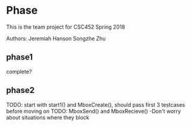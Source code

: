 # Phase
This is the team project for CSC452 Spring 2018

Authors: Jeremiah Hanson
         Songzhe Zhu


## phase1
complete?

## phase2
TODO: start with start1() and MboxCreate(), should pass first 3 testcases before moving on
TODO: MboxSend() and MboxRecieve()
			-Don't worry about situations where they block
